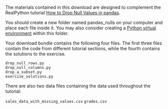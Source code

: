 The materials contained in this download are designed to complement the RealPython tutorial [How to Drop Null Values in pandas](https://realpython.com/how-to-drop-null-values-in-pandas/).

You should create a new folder named pandas_nulls on your computer and place each file inside it. You may also consider creating a [Python virtual environment](https://realpython.com/python-virtual-environments-a-primer/) within this folder.

Your download bundle contains the following four files. The first three files contain the code from different tutorial sections, while the fourth contains the solutions to the exercise.

`drop_null_rows.py`        
`drop_null_columns.py`   
`drop_a_subset.py`         
`exercise_solutions.py` 

There are also two data files containing the data used throughout the tutorial:

`sales_data_with_missing_values.csv`
`grades.csv`


